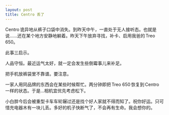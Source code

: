 ```yaml
---
layout: post
title: Centro 丢了
---
```


Centro 诡异地从裤子口袋中消失。到昨天中午，一直处于无人接听态。也就是说……还在某个地方安静地躺着。昨天下午放弃寻找，补卡、启用我爸的 Treo 650。

此事三启示。

人品守恒。最近运气太好，就一定会发生些倒霉事儿来补足。

把手机放裤袋里不靠谱。要注意。

一家人用同品牌的东西会在某些时候帮忙。两分钟即把 Treo 650 恢复到 Centro 一样的状态。于是…相机宜优先考虑松下。 

小白胖今后会被重型卡车车轮辗过还是找个好人家就不得而知了。祝你好运。只可惜充电器木有一块儿丢。多好的机子快断气了，不会再有生命。我会想你的。
